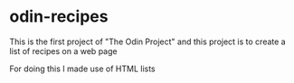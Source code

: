 # odin-recipes

This is the first project of "The Odin Project" and this project is to create a list of recipes on a web page

For doing this I made use of HTML lists